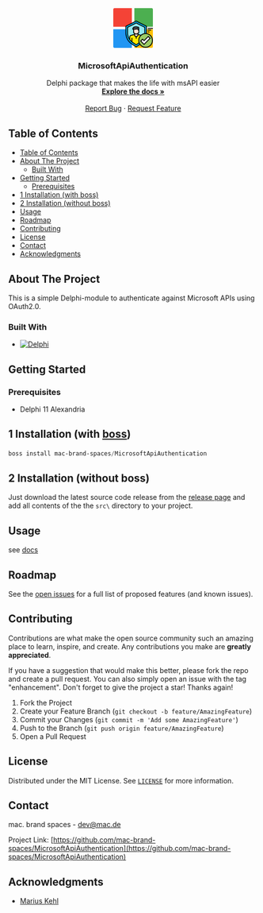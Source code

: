 <div align="center">
  <a href="https://github.com/mac-brand-spaces/MicrosoftApiAuthentication">
    <img src="images/logo.png" alt="Logo" width="80" height="80">
  </a>

<h3 align="center">MicrosoftApiAuthentication</h3>

  <p align="center">
    Delphi package that makes the life with msAPI easier
    <br />
    <a href="https://github.com/mac-brand-spaces/MicrosoftApiAuthentication/tree/main/docs/usage.md"><strong>Explore the docs »</strong></a>
    <br />
    <br />
    <a href="https://github.com/mac-brand-spaces/MicrosoftApiAuthentication/issues?labels=bug&template=bug-report---.yml">Report Bug</a>
    ·
    <a href="https://github.com/mac-brand-spaces/MicrosoftApiAuthentication/issues?labels=enhancement&template=feature-request---.yml">Request Feature</a>
  </p>
</div>

<!-- TABLE OF CONTENTS -->
## Table of Contents

- [Table of Contents](#table-of-contents)
- [About The Project](#about-the-project)
  - [Built With](#built-with)
- [Getting Started](#getting-started)
  - [Prerequisites](#prerequisites)
- [1 Installation (with boss)](#1-installation-with-boss)
- [2 Installation (without boss)](#2-installation-without-boss)
- [Usage](#usage)
- [Roadmap](#roadmap)
- [Contributing](#contributing)
- [License](#license)
- [Contact](#contact)
- [Acknowledgments](#acknowledgments)

<!-- ABOUT THE PROJECT -->
## About The Project

This is a simple Delphi-module to authenticate against Microsoft APIs using OAuth2.0.

### Built With

- [![Delphi][Delphi]][Delphi-url]

<!-- GETTING STARTED -->
## Getting Started

### Prerequisites

- Delphi 11 Alexandria

## 1 Installation (with [boss](https://github.com/HashLoad/boss))

```powershell
boss install mac-brand-spaces/MicrosoftApiAuthentication
```

## 2 Installation (without boss)

Just download the latest source code release from the [release page](https://github.com/mac-brand-spaces/MicrosoftApiAuthentication/releases/latest) and add all contents of the the `src\` directory to your project.

<!-- USAGE EXAMPLES -->
## Usage

see [docs](docs/usage.md)

<!-- ROADMAP -->
## Roadmap

See the [open issues](https://github.com/mac-brand-spaces/MicrosoftApiAuthentication/issues) for a full list of proposed features (and known issues).

<!-- CONTRIBUTING -->
## Contributing

Contributions are what make the open source community such an amazing place to learn, inspire, and create. Any contributions you make are **greatly appreciated**.

If you have a suggestion that would make this better, please fork the repo and create a pull request. You can also simply open an issue with the tag "enhancement".
Don't forget to give the project a star! Thanks again!

1. Fork the Project
2. Create your Feature Branch (`git checkout -b feature/AmazingFeature`)
3. Commit your Changes (`git commit -m 'Add some AmazingFeature'`)
4. Push to the Branch (`git push origin feature/AmazingFeature`)
5. Open a Pull Request

<!-- LICENSE -->
## License

Distributed under the MIT License. See [`LICENSE`](./LICENSE) for more information.

<!-- CONTACT -->
## Contact

mac. brand spaces - [dev@mac.de](mailto:dev@mac.de)

Project Link: [https://github.com/mac-brand-spaces/MicrosoftApiAuthentication](https://github.com/mac-brand-spaces/MicrosoftApiAuthentication)

<!-- ACKNOWLEDGMENTS -->
## Acknowledgments

- [Marius Kehl](https://github.com/MeroFuruya)

<!-- MARKDOWN LINKS & IMAGES -->
<!-- https://www.markdownguide.org/basic-syntax/#reference-style-links -->
[Delphi]: https://img.shields.io/badge/Delphi-ED1F35?style=for-the-badge&logo=delphi&logoColor=white
[Delphi-url]: https://www.embarcadero.com/de/products/delphi
